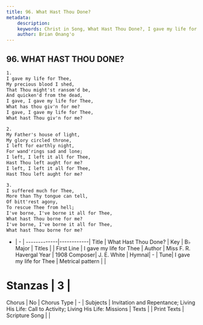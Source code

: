 ```yaml
---
title: 96. What Hast Thou Done?
metadata:
    description: 
    keywords: Christ in Song, What Hast Thou Done?, I gave my life for Thee, 
    author: Brian Onang'o
---
```



## 96. WHAT HAST THOU DONE?

```txt
1.
I gave my life for Thee,
My precious blood I shed,
That Thou might'st ransom'd be,
And quicken'd from the dead,
I gave, I gave my life for Thee,
What has thou giv'n for me?
I gave, I gave my life for Thee,
What hast Thou giv'n for me?

2.
My Father's house of light,
My glory circled throne,
I left for earthly night,
For wand'rings sad and lone;
I left, I left it all for Thee,
Hast Thou left aught for me?
I left, I left it all for Thee,
Hast Thou left aught for me?

3.
I suffered much for Thee,
More than Thy tongue can tell,
Of bitt'rest agony,
To rescue Thee from hell;
I've borne, I've borne it all for Thee,
What hast Thou borne for me?
I've borne, I've borne it all for Thee,
What hast Thou borne for me?
```

- |   -  |
-------------|------------|
Title | What Hast Thou Done? |
Key | B♭ Major |
Titles |  |
First Line | I gave my life for Thee |
Author | Miss F. R. Havergal
Year | 1908
Composer| J. E. White |
Hymnal|  - |
Tune| I gave my life for Thee |
Metrical pattern | |
# Stanzas | 3 |
Chorus | No |
Chorus Type | - |
Subjects | Invitation and Repentance; Living His Life: Call to Activity; Living His Life: Missions |
Texts |  |
Print Texts | 
Scripture Song |  |
  
